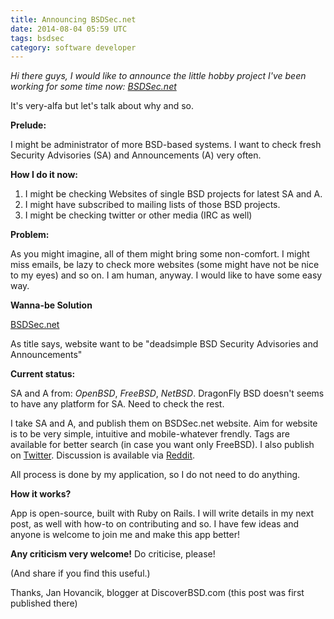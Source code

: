 ```yaml
---
title: Announcing BSDSec.net
date: 2014-08-04 05:59 UTC
tags: bsdsec
category: software developer
---
```


*Hi there guys,* 
*I would like to announce the little hobby project I've been working for some time now: [BSDSec.net][1]*

It's very-alfa but let's talk about why and so.

**Prelude:** 

I might be administrator of more BSD-based systems. I want to check fresh Security Advisories (SA) and Announcements (A) very often.

**How I do it now:**

1. I might be checking Websites of single BSD projects for latest SA and A.
2. I might have subscribed to mailing lists of those BSD projects.
3. I might be checking twitter or other media (IRC as well)


**Problem:**

As you might imagine, all of them might bring some non-comfort. I might miss emails, be lazy to check more websites (some might have not be nice to my eyes) and so on. I am human, anyway. I would like to have some easy way.

**Wanna-be Solution**

[BSDSec.net][2]

As title says, website want to be "deadsimple BSD Security Advisories and Announcements"

**Current status:**

SA and A from: *OpenBSD*, *FreeBSD*, *NetBSD*.
DragonFly BSD doesn't seems to have any platform for SA. Need to check the rest. 

I take SA and A, and publish them on BSDSec.net website. Aim for website is to be very simple,  intuitive and mobile-whatever frendly. Tags are available for better search (in case you want only FreeBSD). I also publish on [Twitter][3]. Discussion is available via [Reddit][4].

All process is done by my application, so I do not need to do anything.

**How it works?**

App is open-source, built with Ruby on Rails.  I will write details in my next post, as well with how-to on contributing and so. I have few ideas and anyone is welcome to join me and make this app better!

**Any criticism very welcome!**
Do criticise, please! 

(And share if you find this useful.)

Thanks,
Jan Hovancik, blogger at DiscoverBSD.com (this post was first published there)  



  [1]: http://BSDSec.net
  [2]: http://BSDSec.net
  [3]: https://twitter.com/bsdsec
  [4]: https://reddit.com/r/bsdsec
